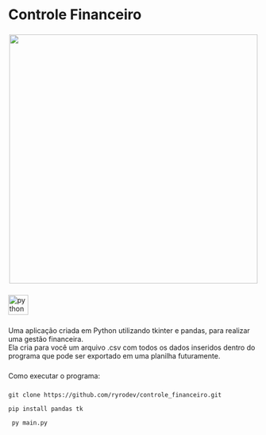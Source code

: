 <h1 align="left">Controle Financeiro</h1>

###

<div align="center">
  <img height="500" src="https://i.imgur.com/uYyMaBW.png"  />
</div>

###

<div align="left">
  <img src="https://cdn.jsdelivr.net/gh/devicons/devicon/icons/python/python-original.svg" height="40" alt="python logo"  />
</div>

###

<p align="left">Uma aplicação criada em Python utilizando tkinter e pandas, para realizar uma gestão financeira.<br>Ela cria para você um arquivo .csv com todos  os dados inseridos dentro do programa que pode ser exportado em uma planilha futuramente.</p>

###

<p align="left">Como executar o programa:</p>

###
``` git clone https://github.com/ryrodev/controle_financeiro.git ```

``` pip install pandas tk ```

``` py main.py```
###
